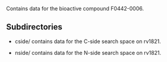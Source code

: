 Contains data for the bioactive compound F0442-0006.

## Subdirectories

- cside/ contains data for the C-side search space on rv1821.

- nside/ contains data for the N-side search space on rv1821.

